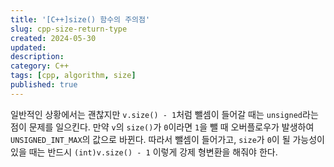 ```yaml
---
title: '[C++]size() 함수의 주의점'
slug: cpp-size-return-type
created: 2024-05-30
updated:
description:
category: C++
tags: [cpp, algorithm, size]
published: true
---
```


일반적인 상황에서는 괜찮지만 `v.size() - 1`처럼 뺄셈이 들어갈 때는 `unsigned`라는 점이 문제를 일으킨다. 만약 `v`의 `size()`가 `0`이라면 `1`을 뺄 때 오버플로우가 발생하여 `UNSIGNED_INT_MAX`의 값으로 바뀐다.
따라서 뺄셈이 들어가고, `size`가 `0`이 될 가능성이 있을 때는 반드시 `(int)v.size() - 1` 이렇게 강제 형변환을 해줘야 한다.
